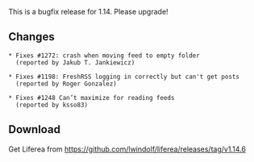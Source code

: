 This is a bugfix release for 1.14. Please upgrade!

## Changes

    * Fixes #1272: crash when moving feed to empty folder
      (reported by Jakub T. Jankiewicz)

    * Fixes #1198: FreshRSS logging in correctly but can't get posts
      (reported by Roger Gonzalez)

    * Fixes #1248 Can’t maximize for reading feeds
      (reported by ksso83)

## Download

Get Liferea from https://github.com/lwindolf/liferea/releases/tag/v1.14.6
